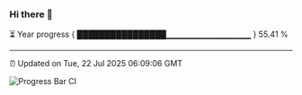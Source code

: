 ### Hi there 👋

⏳ Year progress { ████████████████▁▁▁▁▁▁▁▁▁▁▁▁▁▁ } 55.41 %

---

⏰ Updated on Tue, 22 Jul 2025 06:09:06 GMT

![Progress Bar CI](https://github.com/liununu/liununu/workflows/Progress%20Bar%20CI/badge.svg)
